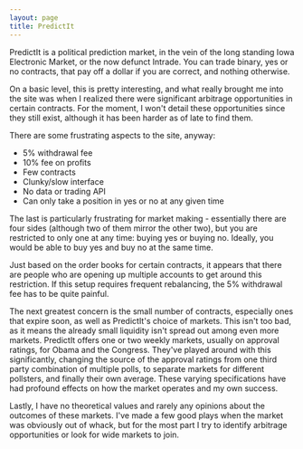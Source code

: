 ```yaml
---
layout: page
title: PredictIt
---
```


PredictIt is a political prediction market, in the vein of the long standing Iowa Electronic Market, or the now defunct Intrade. You can trade binary, yes or no contracts, that pay off a dollar if you are correct, and nothing otherwise.

On a basic level, this is pretty interesting, and what really brought me into the site was when I realized there were significant arbitrage opportunities in certain contracts. For the moment, I won't detail these opportunities since they still exist, although it has been harder as of late to find them.

There are some frustrating aspects to the site, anyway:

* 5% withdrawal fee
* 10% fee on profits
* Few contracts
* Clunky/slow interface
* No data or trading API
* Can only take a position in yes or no at any given time

The last is particularly frustrating for market making - essentially there are four sides (although two of them mirror the other two), but you are restricted to only one at any time: buying yes or buying no. Ideally, you would be able to buy yes and buy no at the same time.

Just based on the order books for certain contracts, it appears that there are people who are opening up multiple accounts to get around this restriction. If this setup requires frequent rebalancing, the 5% withdrawal fee has to be quite painful.

The next greatest concern is the small number of contracts, especially ones that expire soon, as well as PredictIt's choice of markets. This isn't too bad, as it means the already small liquidity isn't spread out among even more markets. PredictIt offers one or two weekly markets, usually on approval ratings, for Obama and the Congress. They've played around with this significantly, changing the source of the approval ratings from one third party combination of multiple polls, to separate
markets for different pollsters, and finally their own average. These varying specifications have had profound effects on how the market operates and my own success. 

Lastly, I have no theoretical values and rarely any opinions about the outcomes of these markets. I've made a few good plays when the market was obviously out of whack, but for the most part I try to identify arbitrage opportunities or look for wide markets to join.

